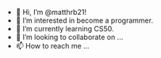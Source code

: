 - 👋 Hi, I’m @matthrb21!
- 👀 I’m interested in become a programmer.
- 🌱 I’m currently learning CS50.
- 💞️ I’m looking to collaborate on ...
- 📫 How to reach me ...

<!---
matthrb21/matthrb21 is a ✨ special ✨ repository because its `README.md` (this file) appears on your GitHub profile.
You can click the Preview link to take a look at your changes.
--->
